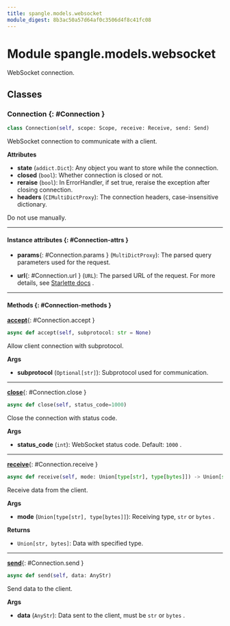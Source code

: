 ```yaml
---
title: spangle.models.websocket
module_digest: 8b3ac50a57d64af0c3506d4f8c41fc08
---
```


# Module spangle.models.websocket

WebSocket connection.

## Classes

### Connection {: #Connection }

```python
class Connection(self, scope: Scope, receive: Receive, send: Send)
```

WebSocket connection to communicate with a client.

**Attributes**

- **state** (`addict.Dict`): Any object you want to store while the connection.
- **closed** (`bool`): Whether connection is closed or not.
- **reraise** (`bool`): In ErrorHandler, if set true, reraise the exception after
    closing connection.
- **headers** (`CIMultiDictProxy`): The connection headers, case-insensitive dictionary.

Do not use manually.

------

#### Instance attributes {: #Connection-attrs }

- **params**{: #Connection.params } (`MultiDictProxy`): The parsed query parameters used for the request.

- **url**{: #Connection.url } (`URL`): The parsed URL of the request. For more details, see
    [Starlette docs](https://www.starlette.io/requests/#url) .

------

#### Methods {: #Connection-methods }

[**accept**](#Connection.accept){: #Connection.accept }

```python
async def accept(self, subprotocol: str = None)
```

Allow client connection with subprotocol.

**Args**

- **subprotocol** (`Optional[str]`): Subprotocol used for communication.

------

[**close**](#Connection.close){: #Connection.close }

```python
async def close(self, status_code=1000)
```

Close the connection with status code.

**Args**

- **status_code** (`int`): WebSocket status code. Default: `1000` .

------

[**receive**](#Connection.receive){: #Connection.receive }

```python
async def receive(self, mode: Union[type[str], type[bytes]]) -> Union[str, bytes]
```

Receive data from the client.

**Args**

- **mode** (`Union[type[str], type[bytes]]`): Receiving type, `str` or `bytes` .

**Returns**

- `Union[str, bytes]`: Data with specified type.

------

[**send**](#Connection.send){: #Connection.send }

```python
async def send(self, data: AnyStr)
```

Send data to the client.

**Args**

- **data** (`AnyStr`): Data sent to the client, must be `str` or `bytes` .